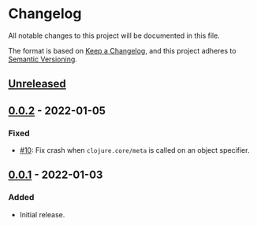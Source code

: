 # Changelog

All notable changes to this project will be documented in this file.

The format is based on [Keep a Changelog](https://keepachangelog.com/en/1.0.0/),
and this project adheres to [Semantic Versioning](https://semver.org/spec/v2.0.0.html).

## [Unreleased]

## [0.0.2] - 2022-01-05

### Fixed

- [#10](https://github.com/babashka/obb/issues/10): Fix crash when `clojure.core/meta` is called on an object specifier.

## [0.0.1] - 2022-01-03

### Added

- Initial release.

[Unreleased]: https://github.com/babashka/obb/compare/v0.0.2...HEAD
[0.0.2]: https://github.com/babashka/obb/compare/v0.0.1...v0.0.2
[0.0.1]: https://github.com/babashka/obb/releases/tag/v0.0.1
